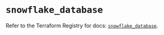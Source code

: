 # `snowflake_database`

Refer to the Terraform Registry for docs: [`snowflake_database`](https://registry.terraform.io/providers/snowflake-labs/snowflake/0.97.0/docs/resources/database).

